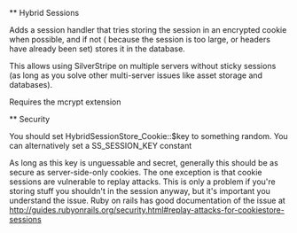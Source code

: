 ** Hybrid Sessions

Adds a session handler that tries storing the session in an encrypted cookie when possible, and if not (
because the session is too large, or headers have already been set) stores it in the database.

This allows using SilverStripe on multiple servers without sticky sessions (as long as you solve other
multi-server issues like asset storage and databases).

Requires the mcrypt extension

** Security

You should set HybridSessionStore_Cookie::$key to something random. You can alternatively set a SS_SESSION_KEY constant

As long as this key is unguessable and secret, generally this should be as secure as server-side-only cookies. The one
exception is that cookie sessions are vulnerable to replay attacks. This is only a problem if you're storing stuff you
shouldn't in the session anyway, but it's important you understand the issue. Ruby on rails has good documentation of
the issue at http://guides.rubyonrails.org/security.html#replay-attacks-for-cookiestore-sessions
